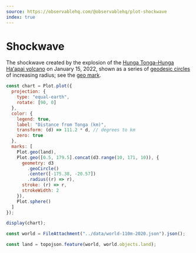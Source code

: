 ```yaml
---
source: https://observablehq.com/@observablehq/plot-shockwave
index: true
---
```


# Shockwave

The shockwave created by the explosion of the [Hunga Tonga–Hunga Haʻapai volcano](https://en.wikipedia.org/wiki/2021%E2%80%9322_Hunga_Tonga%E2%80%93Hunga_Ha%CA%BBapai_eruption_and_tsunami) on January 15, 2022, shown as a series of [geodesic circles](https://github.com/d3/d3-geo/blob/main/README.md#geoCircle) of increasing radius; see the [geo mark](https://observablehq.com/plot/marks/geo).

```js echo
const chart = Plot.plot({
  projection: {
    type: "equal-earth",
    rotate: [90, 0]
  },
  color: {
    legend: true,
    label: "Distance from Tonga (km)",
    transform: (d) => 111.2 * d, // degrees to km
    zero: true
  },
  marks: [
    Plot.geo(land),
    Plot.geo([0.5, 179.5].concat(d3.range(10, 171, 10)), {
      geometry: d3
        .geoCircle()
        .center([-175.38, -20.57])
        .radius((r) => r),
      stroke: (r) => r,
      strokeWidth: 2
    }),
    Plot.sphere()
  ]
});

display(chart);
```

```js echo
const world = FileAttachment("../data/world-110m-2020.json").json();
```

```js echo
const land = topojson.feature(world, world.objects.land);
```
